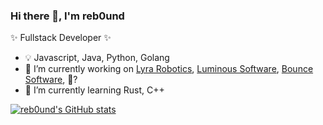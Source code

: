 ### Hi there 👋, I'm reb0und

✨ Fullstack Developer ✨

- 💡  Javascript, Java, Python, Golang
- 🔭 I’m currently working on [Lyra Robotics](https://lyrarobotics.io/), [Luminous Software](https://twitter.com/luminousftware), [Bounce Software](https://bouncealerts.com/), 👻?
- 🌱 I’m currently learning Rust, C++


[![reb0und's GitHub stats](https://github-readme-stats.vercel.app/api?username=reb0und)](https://github.com/reb0und/github-readme-stats)
